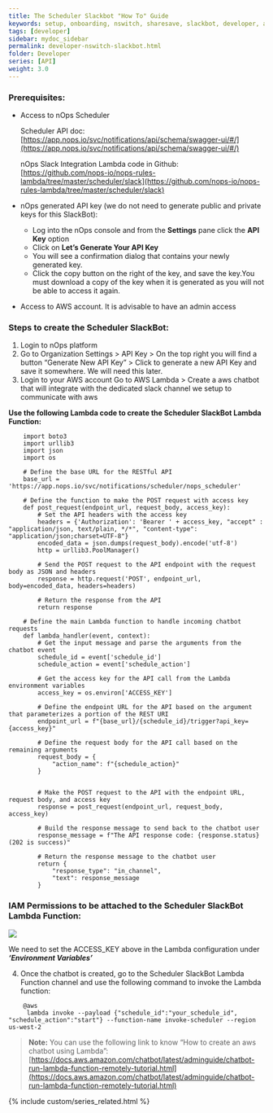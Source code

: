 ```yaml
---
title: The Scheduler Slackbot "How To" Guide
keywords: setup, onboarding, nswitch, sharesave, slackbot, developer, api
tags: [developer]
sidebar: mydoc_sidebar
permalink: developer-nswitch-slackbot.html
folder: Developer
series: [API]
weight: 3.0
---
```



### Prerequisites: ###

* Access to nOps Scheduler  
      
    Scheduler API doc:  
    [https://app.nops.io/svc/notifications/api/schema/swagger-ui/#/](https://app.nops.io/svc/notifications/api/schema/swagger-ui/#/)  
      
    nOps Slack Integration Lambda code in Github:   
    [https://github.com/nops-io/nops-rules-lambda/tree/master/scheduler/slack](https://github.com/nops-io/nops-rules-lambda/tree/master/scheduler/slack)

* nOps generated API key (we do not need to generate public and private keys for this SlackBot):
    * Log into the nOps console and from the **Settings** pane click the **API Key** option
    * Click on **Let’s Generate Your API Key**
    * You will see a confirmation dialog that contains your newly generated key.
    * Click the copy button on the right of the key, and save the key.You must download a copy of the key when it is generated as you will not be able to access it again.
* Access to AWS account. It is advisable to have an admin access

### Steps to create the Scheduler SlackBot:

1.  Login to nOps platform
2.  Go to Organization Settings > API Key > On the top right you will find a button “Generate New API Key” > Click to generate a new API Key and save it somewhere. We will need this later.
3.  Login to your AWS account Go to AWS Lambda > Create a aws chatbot that will integrate with the dedicated slack channel we setup to communicate with aws

**Use the following Lambda code to create the Scheduler SlackBot Lambda Function:**
```lambda
    import boto3
    import urllib3
    import json
    import os
    
    # Define the base URL for the RESTful API
    base_url = 'https://app.nops.io/svc/notifications/scheduler/nops_scheduler'
    
    # Define the function to make the POST request with access key
    def post_request(endpoint_url, request_body, access_key):
        # Set the API headers with the access key
        headers = {'Authorization': 'Bearer ' + access_key, "accept" : "application/json, text/plain, */*", "content-type": "application/json;charset=UTF-8"}
        encoded_data = json.dumps(request_body).encode('utf-8')
        http = urllib3.PoolManager()
    
        # Send the POST request to the API endpoint with the request body as JSON and headers
        response = http.request('POST', endpoint_url, body=encoded_data, headers=headers)
    
        # Return the response from the API
        return response
        
    # Define the main Lambda function to handle incoming chatbot requests
    def lambda_handler(event, context):
        # Get the input message and parse the arguments from the chatbot event
        schedule_id = event['schedule_id']
        schedule_action = event['schedule_action']
    
        # Get the access key for the API call from the Lambda environment variables
        access_key = os.environ['ACCESS_KEY']
    
        # Define the endpoint URL for the API based on the argument that parameterizes a portion of the REST URI
        endpoint_url = f"{base_url}/{schedule_id}/trigger?api_key={access_key}"
    
        # Define the request body for the API call based on the remaining arguments
        request_body = {
            "action_name": f"{schedule_action}"
        }
    
    
        # Make the POST request to the API with the endpoint URL, request body, and access key
        response = post_request(endpoint_url, request_body, access_key)
    
        # Build the response message to send back to the chatbot user
        response_message = f"The API response code: {response.status} (202 is success)"
    
        # Return the response message to the chatbot user
        return {
            "response_type": "in_channel",
            "text": response_message
        }
```
### **IAM Permissions to be attached to the Scheduler SlackBot Lambda Function:** ###

![](https://nops-docs-img.s3.amazonaws.com/solutions/dev-slackbot-lambda.png)


We need to set the ACCESS_KEY above in the Lambda configuration under _**‘Environment Variables’**_

4.  Once the chatbot is created, go to the Scheduler SlackBot Lambda Function channel and use the following command to invoke the Lambda function:

```
    @aws
     lambda invoke --payload {"schedule_id":"your_schedule_id", "schedule_action":"start"} --function-name invoke-scheduler --region us-west-2

```

> **Note:** You can use the following link to know “How to create an aws chatbot using Lambda”: [https://docs.aws.amazon.com/chatbot/latest/adminguide/chatbot-run-lambda-function-remotely-tutorial.html](https://docs.aws.amazon.com/chatbot/latest/adminguide/chatbot-run-lambda-function-remotely-tutorial.html)

{% include custom/series_related.html %}